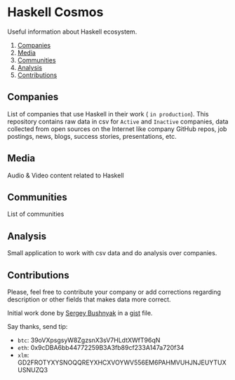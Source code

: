 # Haskell Cosmos

Useful information about Haskell ecosystem.

1. [Companies](#companies)
2. [Media](#media)
3. [Communities](#communities)
4. [Analysis](#analysis)
5. [Contributions](#contributions)


## Companies

List of companies that use Haskell in their work ( `in production`). This repository contains raw data in csv for `Active` and `Inactive` companies, data collected from open sources on the Internet like company GitHub repos, job postings, news, blogs, success stories, presentations, etc.

## Media

Audio & Video content related to Haskell

## Communities

List of communities

## Analysis

Small application to work with csv data and do analysis over companies.

## Contributions

Please, feel free to contribute your company or add corrections regarding description or other fields that makes data more correct.

Initial work done by [Sergey Bushnyak](https://github.com/sigrlami) in a [gist](https://gist.github.com/sigrlami/769f5e6674adbd399f00) file.

Say thanks, send tip:

- `btc`: 39oVXpsgsyW8ZgzsnX3sV7HLdtXWfT96qN
- `eth`: 0x9cDBA6bb44772259B3A3fb89cf233A147a720f34
- `xlm`: GD2FROTYXYSNOQQREYXHCXVOYWV556EM6PAHMVUHJNJEUYTUXUSNUZQ3
